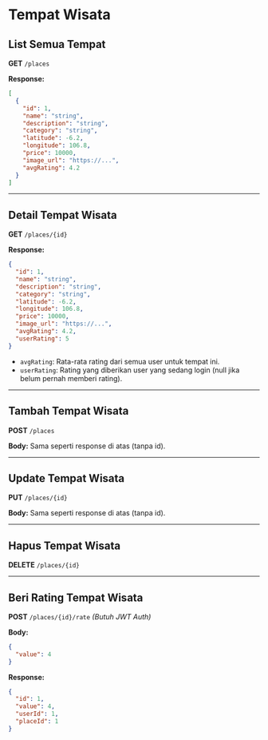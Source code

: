 # Tempat Wisata

## List Semua Tempat

**GET** `/places`

**Response:**

```json
[
  {
    "id": 1,
    "name": "string",
    "description": "string",
    "category": "string",
    "latitude": -6.2,
    "longitude": 106.8,
    "price": 10000,
    "image_url": "https://...",
    "avgRating": 4.2
  }
]
```

---

## Detail Tempat Wisata

**GET** `/places/{id}`

**Response:**

```json
{
  "id": 1,
  "name": "string",
  "description": "string",
  "category": "string",
  "latitude": -6.2,
  "longitude": 106.8,
  "price": 10000,
  "image_url": "https://...",
  "avgRating": 4.2,
  "userRating": 5
}
```

- `avgRating`: Rata-rata rating dari semua user untuk tempat ini.
- `userRating`: Rating yang diberikan user yang sedang login (null jika belum pernah memberi rating).

---

## Tambah Tempat Wisata

**POST** `/places`

**Body:**
Sama seperti response di atas (tanpa id).

---

## Update Tempat Wisata

**PUT** `/places/{id}`

**Body:**
Sama seperti response di atas (tanpa id).

---

## Hapus Tempat Wisata

**DELETE** `/places/{id}`

---

## Beri Rating Tempat Wisata

**POST** `/places/{id}/rate` _(Butuh JWT Auth)_

**Body:**

```json
{
  "value": 4
}
```

**Response:**

```json
{
  "id": 1,
  "value": 4,
  "userId": 1,
  "placeId": 1
}
```

